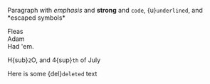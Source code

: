 Paragraph with _emphasis_ and **strong** and `code`, {u}`underlined`, and \*escaped symbols\*

Fleas \
Adam \
Had 'em.

H{sub}`2`O, and 4{sup}`th` of July

Here is some {del}`deleted` text
